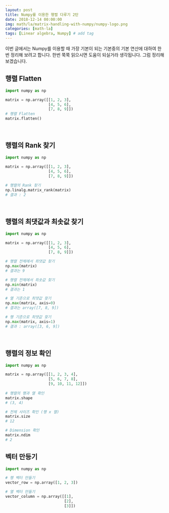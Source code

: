 ```yaml
---
layout: post
title: Numpy를 이용한 행렬 다루기 2탄
date: 2018-12-14 00:00:00
img: math/la/matrix-handling-with-numpy/numpy-logo.png
categories: [math-la] 
tags: [Linear algebra, Numpy] # add tag
---
```


이번 글에서는 Numpy를 이용할 때 가장 기본이 되는 기본중의 기본 연산에 대하여 한번 정리해 보려고 합니다.
한번 쭉쭉 읽으시면 도움이 되실거라 생각됩니다. 그럼 정리해 보겠습니다.

## 행렬 Flatten

```python
import numpy as np

matrix = np.array([[1, 2, 3],
                   [4, 5, 6],
                   [7, 8, 9]])
# 행렬 Flatten   
matrix.flatten()

```

<br>

## 행렬의 Rank 찾기

```python
import numpy as np

matrix = np.array([[1, 2, 3],
                   [4, 5, 6],
                   [7, 8, 9]])
                   
# 행렬의 Rank 찾기      
np.linalg.matrix_rank(matrix)
# 결과 : 2
```

<br>

## 행렬의 최댓값과 최솟값 찾기

```python
import numpy as np

matrix = np.array([[1, 2, 3],
                   [4, 5, 6],
                   [7, 8, 9]])

# 행렬 전체에서 최댓값 찾기     
np.max(matrix)
# 결과는 9

# 행렬 전체에서 최솟값 찾기
np.min(matrix)
# 결과는 1

# 열 기준으로 최댓값 찾기
np.max(matrix, axis=0)
# 결과는 array([7, 8, 9])

# 행 기준으로 최댓값 찾기
np.max(matrix, axis=1)
# 결과 : array([3, 6, 9])

```

<br>

## 행렬의 정보 확인

```python
import numpy as np

matrix = np.array([[1, 2, 3, 4],
                   [5, 6, 7, 8],
                   [9, 10, 11, 12]])
                   
# 행렬의 행과 열 확인       
matrix.shape
# (3, 4)

# 전체 사이즈 확인 (행 x 열)
matrix.size
# 12

# Dimension 확인
matrix.ndim
# 2

```

## 벡터 만등기

```python
import numpy as np

# 행 벡터 만들기
vector_row = np.array([1, 2, 3])

# 열 벡터 만들기
vector_column = np.array([[1],
                          [2],
                          [3]])
```
